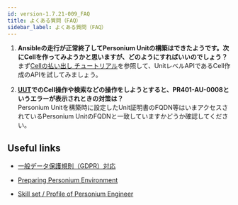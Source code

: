 ```yaml
---
id: version-1.7.21-009_FAQ
title: よくある質問（FAQ）  
sidebar_label: よくある質問（FAQ）  
---
```


1. **Ansibleの走行が正常終了してPersonium Unitの構築はできたようです。次にCellを作ってみようかと思いますが、どのようにすればいいのでしょう？**  
まず[Cellの払い出し チュートリアル](../unit-administrator/tutorial.md)を参照して、UnitレベルAPIであるCell作成のAPIを試してみましょう。  

1. **[UUT](../unit-administrator/Unit-User.md)でのCell操作や検索などの操作をしようとすると、PR401-AU-0008というエラーが表示されときの対策は？**  
Personium Unitを構築時に設定したUnit証明書のFQDN等はいまアクセスされているPersonium UnitのFQDNと一致していますかどうか確認してください。  

## Useful links  
- [一般データ保護規則（GDPR）対応](https://hackmd.io/@dixonsiu/GDPR-Support-Personium-Japanese)  

- [Preparing Personium Environment](https://hackmd.io/@dixonsiu/Preparing-Personium-Environment)  

- [Skill set / Profile of Personium Engineer](https://hackmd.io/@dixonsiu/Personium-Engineer-Skill-Set)  
